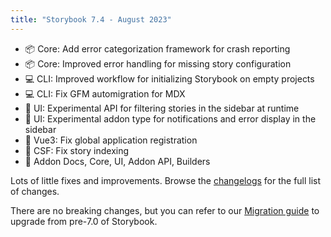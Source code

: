 ```yaml
---
title: "Storybook 7.4 - August 2023"
---
```


- 📦 Core: Add error categorization framework for crash reporting
- 📦 Core: Improved error handling for missing story configuration
- 💻 CLI: Improved workflow for initializing Storybook on empty projects
- 💻 CLI: Fix GFM automigration for MDX
- 🧪 UI: Experimental API for filtering stories in the sidebar at runtime
- 🧪 UI: Experimental addon type for notifications and error display in the sidebar
- 🐛 Vue3: Fix global application registration
- 🐛 CSF: Fix story indexing
- 🔧 Addon Docs, Core, UI, Addon API, Builders

Lots of little fixes and improvements. Browse the [changelogs](https://github.com/storybookjs/storybook/blob/next/CHANGELOG.md) for the full list of changes.

There are no breaking changes, but you can refer to our
[Migration guide](https://storybook.js.org/migration-guides/7.0) to upgrade from
pre-7.0 of Storybook.
